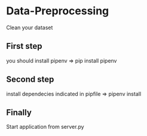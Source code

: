 # Data-Preprocessing
Clean your dataset

## First step 
you should install pipenv => pip install pipenv 
<br>
## Second step
install dependecies indicated in pipfile => pipenv install 
<br>
## Finally
Start application from server.py
<br>
